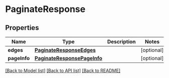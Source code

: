 # PaginateResponse

## Properties
Name | Type | Description | Notes
------------ | ------------- | ------------- | -------------
**edges** | [**PaginateResponseEdges**](PaginateResponseEdges.md) |  | [optional] 
**pageInfo** | [**PaginateResponsePageInfo**](PaginateResponsePageInfo.md) |  | [optional] 

[[Back to Model list]](../README.md#models) [[Back to API list]](../README.md#api-endpoints) [[Back to README]](../README.md)


